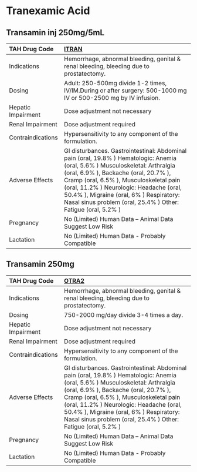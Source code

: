 # Tranexamic Acid

## Transamin inj 250mg/5mL

| TAH Drug Code      | [**ITRAN**](https://www.tahsda.org.tw/drugs/hissearch.php?drug_code=ITRAN)                                                                                                                                                                                                                                                                                             |
|:-------------------|:-----------------------------------------------------------------------------------------------------------------------------------------------------------------------------------------------------------------------------------------------------------------------------------------------------------------------------------------------------------------------|
| Indications        | Hemorrhage, abnormal bleeding, genital & renal bleeding, bleeding due to prostatectomy.                                                                                                                                                                                                                                                                                |
| Dosing             | Adult: 250-500mg divide 1-2 times, IV/IM.During or after surgery: 500-1000 mg IV or 500-2500 mg by IV infusion.                                                                                                                                                                                                                                                        |
| Hepatic Impairment | Dose adjustment not necessary                                                                                                                                                                                                                                                                                                                                          |
| Renal Impairment   | Dose adjustment required                                                                                                                                                                                                                                                                                                                                               |
| Contraindications  | Hypersensitivity to any component of the formulation.                                                                                                                                                                                                                                                                                                                  |
| Adverse Effects    | GI disturbances. Gastrointestinal: Abdominal pain (oral, 19.8% ) Hematologic: Anemia (oral, 5.6% ) Musculoskeletal: Arthralgia (oral, 6.9% ), Backache (oral, 20.7% ), Cramp (oral, 6.5% ), Musculoskeletal pain (oral, 11.2% ) Neurologic: Headache (oral, 50.4% ), Migraine (oral, 6% ) Respiratory: Nasal sinus problem (oral, 25.4% ) Other: Fatigue (oral, 5.2% ) |
| Pregnancy          | No (Limited) Human Data – Animal Data Suggest Low Risk                                                                                                                                                                                                                                                                                                                 |
| Lactation          | No (Limited) Human Data - Probably Compatible                                                                                                                                                                                                                                                                                                                          |

## Transamin 250mg

| TAH Drug Code      | [**OTRA2**](https://www.tahsda.org.tw/drugs/hissearch.php?drug_code=OTRA2)                                                                                                                                                                                                                                                                                             |
|:-------------------|:-----------------------------------------------------------------------------------------------------------------------------------------------------------------------------------------------------------------------------------------------------------------------------------------------------------------------------------------------------------------------|
| Indications        | Hemorrhage, abnormal bleeding, genital & renal bleeding, bleeding due to prostatectomy.                                                                                                                                                                                                                                                                                |
| Dosing             | 750-2000 mg/day divide 3-4 times a day.                                                                                                                                                                                                                                                                                                                                |
| Hepatic Impairment | Dose adjustment not necessary                                                                                                                                                                                                                                                                                                                                          |
| Renal Impairment   | Dose adjustment required                                                                                                                                                                                                                                                                                                                                               |
| Contraindications  | Hypersensitivity to any component of the formulation.                                                                                                                                                                                                                                                                                                                  |
| Adverse Effects    | GI disturbances. Gastrointestinal: Abdominal pain (oral, 19.8% ) Hematologic: Anemia (oral, 5.6% ) Musculoskeletal: Arthralgia (oral, 6.9% ), Backache (oral, 20.7% ), Cramp (oral, 6.5% ), Musculoskeletal pain (oral, 11.2% ) Neurologic: Headache (oral, 50.4% ), Migraine (oral, 6% ) Respiratory: Nasal sinus problem (oral, 25.4% ) Other: Fatigue (oral, 5.2% ) |
| Pregnancy          | No (Limited) Human Data – Animal Data Suggest Low Risk                                                                                                                                                                                                                                                                                                                 |
| Lactation          | No (Limited) Human Data - Probably Compatible                                                                                                                                                                                                                                                                                                                          |

